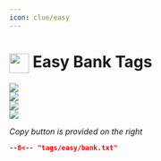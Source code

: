 ```yaml
---
icon: clue/easy
---
```


# <img style="vertical-align:middle" src="../../icons/easy.png" width="35"> Easy Bank Tags

<div class="main-container" onclick="window.open('https://oldschool.runescape.wiki/w/User:Thelope#Easy', '_blank').focus();">
    <div class="left-container">
    <img src="../images/equipment/easy.png" />
    </div>
    <div class="left-container">
        <img src="../images/inventory/easy.png" />
    </div>
    <div class="right-container">
        <div class="half-container-top">
            <img class="icon" src="../../icons/spellbook/standard.png" />
        </div>
        <div class="half-container-bottom">
            <img src="../images/pouch/standard.png" />
        </div>
    </div>
</div>

_Copy button is provided on the right_
``` json title=""
--8<-- "tags/easy/bank.txt"
```
